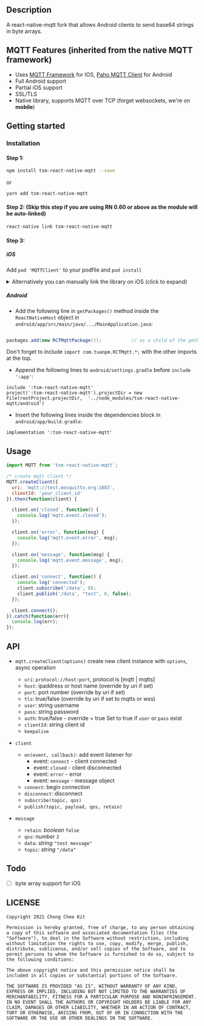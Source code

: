 ## Description

A react-native-mqtt fork that allows Android clients to send base64 strings in byte arrays.

## MQTT Features (inherited from the native MQTT framework)
* Uses [MQTT Framework](https://github.com/ckrey/MQTT-Client-Framework) for IOS, [Paho MQTT Client](https://eclipse.org/paho/clients/android/) for Android
* Full Android support
* Partial iOS support
* SSL/TLS
* Native library, supports MQTT over TCP (forget websockets, we're on **mobile**)


## Getting started

### Installation

#### Step 1:
```bash
npm install tsm-react-native-mqtt --save
```

or

```bash
yarn add tsm-react-native-mqtt
```

#### Step 2: (Skip this step if you are using RN 0.60 or above as the module will be auto-linked)

```bash
react-native link tsm-react-native-mqtt
```


#### Step 3:
##### iOS

Add `pod 'MQTTClient'` to your podfile and `pod install`

<details>
<summary>Alternatively you can manually link the library on iOS (click to expand)</summary>

In XCode, in the project navigator, right click `Libraries` ➜ `Add Files to [your project's name]`
* Go to `node_modules` ➜ `tsm-react-native-mqtt` and add `RCTMqtt.xcodeproj`
* In XCode, in the project navigator, select your project. Add `libRCTmqtt.a` and `libicucore.tbd` to your project's `Build Phases` ➜ `Link Binary With Libraries`
* Click `RCTMqtt.xcodeproj` in the project navigator and go the `Build Settings` tab. Make sure 'All' is toggled on (instead of 'Basic'). In the `Search Paths` section, look for `Header Search Paths` and make sure it contains both `$(SRCROOT)/../../react-native/React` - mark  as `recursive`.

</details>



##### Android

* Add the following line in `getPackages()` method inside the `ReactNativeHost` object in `android/app/src/main/java/.../MainApplication.java`:

```java

packages.add(new RCTMqttPackage());           // as a child of the getPackages() returned array

```

Don't forget to include `import com.tuanpm.RCTMqtt.*;` with the other imports at the top.

* Append the following lines to `android/settings.gradle` before `include ':app'`:

```
include ':tsm-react-native-mqtt'
project(':tsm-react-native-mqtt').projectDir = new File(rootProject.projectDir,  '../node_modules/tsm-react-native-mqtt/android')

```


- Insert the following lines inside the dependencies block in `android/app/build.gradle`:

```
implementation ':tsm-react-native-mqtt'
```



## Usage

```javascript
import MQTT from 'tsm-react-native-mqtt';

/* create mqtt client */
MQTT.createClient({
  uri: 'mqtt://test.mosquitto.org:1883',
  clientId: 'your_client_id'
}).then(function(client) {

  client.on('closed', function() {
    console.log('mqtt.event.closed');
  });

  client.on('error', function(msg) {
    console.log('mqtt.event.error', msg);
  });

  client.on('message', function(msg) {
    console.log('mqtt.event.message', msg);
  });

  client.on('connect', function() {
    console.log('connected');
    client.subscribe('/data', 0);
    client.publish('/data', "test", 0, false);
  });

  client.connect();
}).catch(function(err){
  console.log(err);
});

```

## API

* `mqtt.createClient(options)`  create new client instance with `options`, async operation
  * `uri`: `protocol://host:port`, protocol is [mqtt | mqtts]
  * `host`: ipaddress or host name (override by uri if set)
  * `port`: port number (override by uri if set)
  * `tls`: true/false (override by uri if set to mqtts or wss)
  * `user`: string username
  * `pass`: string password
  * `auth`: true/false - override = true Set to true if `user` or `pass` exist
  * `clientId`: string client id
  * `keepalive`

* `client`
  * `on(event, callback)`: add event listener for
    * event: `connect` - client connected
    * event: `closed` - client disconnected
    * event: `error` - error
    * event: `message` - message object
  * `connect`: begin connection
  * `disconnect`: disconnect
  * `subscribe(topic, qos)`
  * `publish(topic, payload, qos, retain)`

* `message`
  * `retain`: *boolean* `false`
  * `qos`: *number* `2`
  * `data`: *string* `"test message"`
  * `topic`: *string* `"/data"`

## Todo
* [ ] byte array support for iOS
## LICENSE

```text
Copyright 2021 Chong Chee Kit

Permission is hereby granted, free of charge, to any person obtaining a copy of this software and associated documentation files (the "Software"), to deal in the Software without restriction, including without limitation the rights to use, copy, modify, merge, publish, distribute, sublicense, and/or sell copies of the Software, and to permit persons to whom the Software is furnished to do so, subject to the following conditions:

The above copyright notice and this permission notice shall be included in all copies or substantial portions of the Software.

THE SOFTWARE IS PROVIDED "AS IS", WITHOUT WARRANTY OF ANY KIND, EXPRESS OR IMPLIED, INCLUDING BUT NOT LIMITED TO THE WARRANTIES OF MERCHANTABILITY, FITNESS FOR A PARTICULAR PURPOSE AND NONINFRINGEMENT. IN NO EVENT SHALL THE AUTHORS OR COPYRIGHT HOLDERS BE LIABLE FOR ANY CLAIM, DAMAGES OR OTHER LIABILITY, WHETHER IN AN ACTION OF CONTRACT, TORT OR OTHERWISE, ARISING FROM, OUT OF OR IN CONNECTION WITH THE SOFTWARE OR THE USE OR OTHER DEALINGS IN THE SOFTWARE.
```
